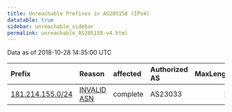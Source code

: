 ```yaml
---
title: Unreachable Prefixes in AS205158 (IPv4)
datatable: true
sidebar: unreachable_sidebar
permalink: unreachable_AS205158-v4.html
---
```


Data as of 2018-10-28 14:35:00 UTC


<div class="datatable-begin"></div>

| Prefix                                                     | Reason                                                                                                   | affected   | Authorized AS   |   MaxLength | Anchor                                         |   unreachable /24s |
|:-----------------------------------------------------------|:---------------------------------------------------------------------------------------------------------|:-----------|:----------------|------------:|:-----------------------------------------------|-------------------:|
| [181.214.155.0/24](https://stat.ripe.net/181.214.155.0/24) | [INVALID ASN](https://rpki-validator.ripe.net/announcement-preview?asn=AS205158&prefix=181.214.155.0/24) | complete   | AS23033         |          24 | [LACNIC](unreachable_LACNIC_RPKI_Root-v4.html) |                  1 |

<div class="datatable-end"></div>